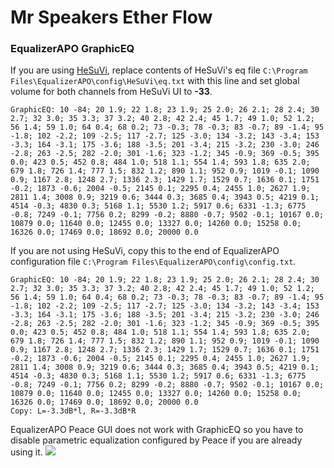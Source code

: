 # Mr Speakers Ether Flow
### EqualizerAPO GraphicEQ
If you are using [HeSuVi](https://sourceforge.net/projects/hesuvi/), replace contents of HeSuVi's eq file `C:\Program Files\EqualizerAPO\config\HeSuVi\eq.txt` with this line and set global volume for both channels from HeSuVi UI to **-33**.
```
GraphicEQ: 10 -84; 20 1.9; 22 1.8; 23 1.9; 25 2.0; 26 2.1; 28 2.4; 30 2.7; 32 3.0; 35 3.3; 37 3.2; 40 2.8; 42 2.4; 45 1.7; 49 1.0; 52 1.2; 56 1.4; 59 1.0; 64 0.4; 68 0.2; 73 -0.3; 78 -0.3; 83 -0.7; 89 -1.4; 95 -1.8; 102 -2.2; 109 -2.5; 117 -2.7; 125 -3.0; 134 -3.2; 143 -3.4; 153 -3.3; 164 -3.1; 175 -3.6; 188 -3.5; 201 -3.4; 215 -3.2; 230 -3.0; 246 -2.8; 263 -2.5; 282 -2.0; 301 -1.6; 323 -1.2; 345 -0.9; 369 -0.5; 395 0.0; 423 0.5; 452 0.8; 484 1.0; 518 1.1; 554 1.4; 593 1.8; 635 2.0; 679 1.8; 726 1.4; 777 1.5; 832 1.2; 890 1.1; 952 0.9; 1019 -0.1; 1090 0.9; 1167 2.8; 1248 2.7; 1336 2.3; 1429 1.7; 1529 0.7; 1636 0.1; 1751 -0.2; 1873 -0.6; 2004 -0.5; 2145 0.1; 2295 0.4; 2455 1.0; 2627 1.9; 2811 1.4; 3008 0.9; 3219 0.6; 3444 0.3; 3685 0.4; 3943 0.5; 4219 0.1; 4514 -0.3; 4830 0.3; 5168 1.1; 5530 1.2; 5917 0.6; 6331 -1.3; 6775 -0.8; 7249 -0.1; 7756 0.2; 8299 -0.2; 8880 -0.7; 9502 -0.1; 10167 0.0; 10879 0.0; 11640 0.0; 12455 0.0; 13327 0.0; 14260 0.0; 15258 0.0; 16326 0.0; 17469 0.0; 18692 0.0; 20000 0.0
```
If you are not using HeSuVi, copy this to the end of EqualizerAPO configuration file `C:\Program Files\EqualizerAPO\config\config.txt`.
```
GraphicEQ: 10 -84; 20 1.9; 22 1.8; 23 1.9; 25 2.0; 26 2.1; 28 2.4; 30 2.7; 32 3.0; 35 3.3; 37 3.2; 40 2.8; 42 2.4; 45 1.7; 49 1.0; 52 1.2; 56 1.4; 59 1.0; 64 0.4; 68 0.2; 73 -0.3; 78 -0.3; 83 -0.7; 89 -1.4; 95 -1.8; 102 -2.2; 109 -2.5; 117 -2.7; 125 -3.0; 134 -3.2; 143 -3.4; 153 -3.3; 164 -3.1; 175 -3.6; 188 -3.5; 201 -3.4; 215 -3.2; 230 -3.0; 246 -2.8; 263 -2.5; 282 -2.0; 301 -1.6; 323 -1.2; 345 -0.9; 369 -0.5; 395 0.0; 423 0.5; 452 0.8; 484 1.0; 518 1.1; 554 1.4; 593 1.8; 635 2.0; 679 1.8; 726 1.4; 777 1.5; 832 1.2; 890 1.1; 952 0.9; 1019 -0.1; 1090 0.9; 1167 2.8; 1248 2.7; 1336 2.3; 1429 1.7; 1529 0.7; 1636 0.1; 1751 -0.2; 1873 -0.6; 2004 -0.5; 2145 0.1; 2295 0.4; 2455 1.0; 2627 1.9; 2811 1.4; 3008 0.9; 3219 0.6; 3444 0.3; 3685 0.4; 3943 0.5; 4219 0.1; 4514 -0.3; 4830 0.3; 5168 1.1; 5530 1.2; 5917 0.6; 6331 -1.3; 6775 -0.8; 7249 -0.1; 7756 0.2; 8299 -0.2; 8880 -0.7; 9502 -0.1; 10167 0.0; 10879 0.0; 11640 0.0; 12455 0.0; 13327 0.0; 14260 0.0; 15258 0.0; 16326 0.0; 17469 0.0; 18692 0.0; 20000 0.0
Copy: L=-3.3dB*l, R=-3.3dB*R
```
EqualizerAPO Peace GUI does not work with GraphicEQ so you have to disable parametric equalization configured by Peace if you are already using it.
![](https://raw.githubusercontent.com/jaakkopasanen/AutoEq/master/results/SBAF-Serious/innerfidelity/onear/Mr%20Speakers%20Ether%20Flow/Mr%20Speakers%20Ether%20Flow.png)
